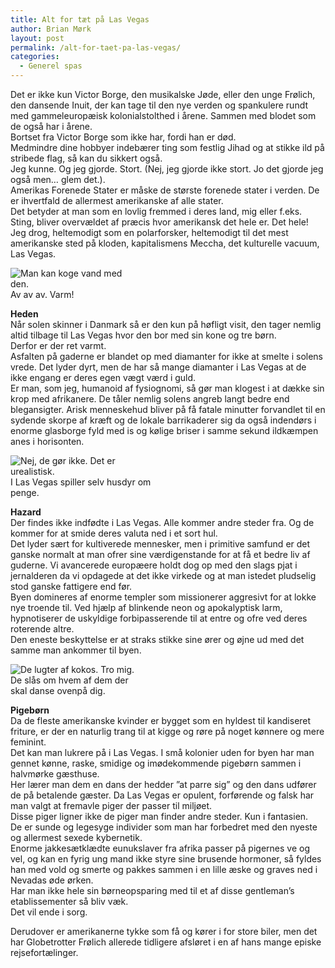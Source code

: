 ```yaml
---
title: Alt for tæt på Las Vegas
author: Brian Mørk
layout: post
permalink: /alt-for-taet-pa-las-vegas/
categories:
  - Generel spas
---
```

Det er ikke kun Victor Borge, den musikalske Jøde, eller den unge Frølich, den dansende Inuit, der kan tage til den nye verden og spankulere rundt med gammeleuropæisk kolonialstolthed i årene. Sammen med blodet som de også har i årene.  
Bortset fra Victor Borge som ikke har, fordi han er død.  
Medmindre dine hobbyer indebærer ting som festlig Jihad og at stikke ild på stribede flag, så kan du sikkert også.  
Jeg kunne. Og jeg gjorde. Stort. (Nej, jeg gjorde ikke stort. Jo det gjorde jeg også men… glem det.).  
Amerikas Forenede Stater er måske de største forenede stater i verden. De er ihvertfald de allermest amerikanske af alle stater.  
Det betyder at man som en lovlig fremmed i deres land, mig eller f.eks. Sting, bliver overvældet af præcis hvor amerikansk det hele er. Det hele!  
Jeg drog, heltemodigt som en polarforsker, heltemodigt til det mest amerikanske sted på kloden, kapitalismens Meccha, det kulturelle vacuum, Las Vegas.

<div class="bitImage bitRight" style="width: 208px">
  <img src="http://www.abekat.net/images/sun_01.jpg" alt="Man kan koge vand med den." /><br /> Av av av. Varm!
</div>

**Heden**  
Når solen skinner i Danmark så er den kun på høfligt visit, den tager nemlig altid tilbage til Las Vegas hvor den bor med sin kone og tre børn.  
Derfor er der ret varmt.  
Asfalten på gaderne er blandet op med diamanter for ikke at smelte i solens vrede. Det lyder dyrt, men de har så mange diamanter i Las Vegas at de ikke engang er deres egen vægt værd i guld.  
Er man, som jeg, humanoid af fysiognomi, så gør man klogest i at dække sin krop med afrikanere. De tåler nemlig solens angreb langt bedre end blegansigter. Arisk menneskehud bliver på få fatale minutter forvandlet til en sydende skorpe af kræft og de lokale barrikaderer sig da også indendørs i enorme glasborge fyld med is og kølige briser i samme sekund ildkæmpen anes i horisonten.

<div class="bitImage bitLeft" style="width: 228px">
  <img src="http://www.abekat.net/images/poker.jpg" alt="Nej, de gør ikke. Det er urealistisk." /><br /> I Las Vegas spiller selv husdyr om penge.
</div>

**Hazard**  
Der findes ikke indfødte i Las Vegas. Alle kommer andre steder fra. Og de kommer for at smide deres valuta ned i et sort hul.  
Det lyder sært for kultiverede mennesker, men i primitive samfund er det ganske normalt at man ofrer sine værdigenstande for at få et bedre liv af guderne. Vi avancerede europæere holdt dog op med den slags pjat i jernalderen da vi opdagede at det ikke virkede og at man istedet pludselig stod ganske fattigere end før.  
Byen domineres af enorme templer som missionerer aggresivt for at lokke nye troende til. Ved hjælp af blinkende neon og apokalyptisk larm, hypnotiserer de uskyldige forbipasserende til at entre og ofre ved deres roterende altre.  
Den eneste beskyttelse er at straks stikke sine ører og øjne ud med det samme man ankommer til byen.

<div class="bitImage bitRight" style="width: 218px">
  <img src="http://www.abekat.net/images/showgirls.jpg" alt="De lugter af kokos. Tro mig." /><br /> De slås om hvem af dem der skal danse ovenpå dig.
</div>

**Pigebørn**  
Da de fleste amerikanske kvinder er bygget som en hyldest til kandiseret friture, er der en naturlig trang til at kigge og røre på noget kønnere og mere feminint.  
Det kan man lukrere på i Las Vegas. I små kolonier uden for byen har man gennet kønne, raske, smidige og imødekommende pigebørn sammen i halvmørke gæsthuse.  
Her lærer man dem en dans der hedder ”at parre sig” og den dans udfører de på betalende gæster. Da Las Vegas er opulent, forførende og falsk har man valgt at fremavle piger der passer til miljøet.  
Disse piger ligner ikke de piger man finder andre steder. Kun i fantasien.  
De er sunde og legesyge individer som man har forbedret med den nyeste og allermest sexede kybernetik.  
Enorme jakkesætklædte eunukslaver fra afrika passer på pigernes ve og vel, og kan en fyrig ung mand ikke styre sine brusende hormoner, så fyldes han med vold og smerte og pakkes sammen i en lille æske og graves ned i Nevadas øde ørken.  
Har man ikke hele sin børneopsparing med til et af disse gentleman’s etablissementer så bliv væk.  
Det vil ende i sorg.

Derudover er amerikanerne tykke som få og kører i for store biler, men det har Globetrotter Frølich allerede tidligere afsløret i en af hans mange episke rejsefortælinger.